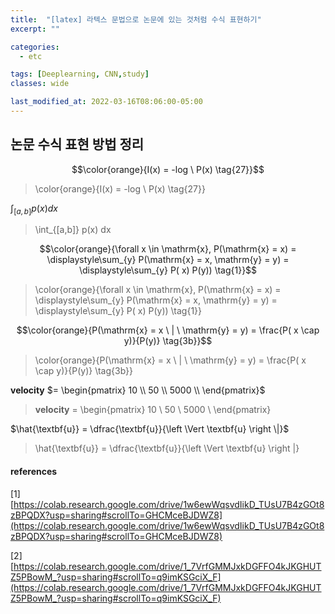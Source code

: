 ```yaml
---
title:  "[latex] 라텍스 문법으로 논문에 있는 것처럼 수식 표현하기"
excerpt: ""

categories:
  - etc

tags: [Deeplearning, CNN,study]
classes: wide

last_modified_at: 2022-03-16T08:06:00-05:00
---
```


## 논문 수식 표현 방법 정리

$$\color{orange}{I(x) = -log \ P(x) \tag{27}}$$

> \color{orange}{I(x) = -log \ P(x) \tag{27}}

$\int_{[a,b]} p(x) dx$

> \int_{[a,b]} p(x) dx

$$\color{orange}{\forall x \in \mathrm{x}, P(\mathrm{x} = x) = \displaystyle\sum_{y} P(\mathrm{x} = x, \mathrm{y} = y) = \displaystyle\sum_{y} P( x) P(y)) \tag{1}}$$

> \color{orange}{\forall x \in \mathrm{x}, P(\mathrm{x} = x) = \displaystyle\sum_{y} P(\mathrm{x} = x, \mathrm{y} = y) = \displaystyle\sum_{y} P( x) P(y)) \tag{1}}

$$\color{orange}{P(\mathrm{x} = x \ | \ \mathrm{y} = y) = \frac{P( x \cap y)}{P(y)} \tag{3b}}$$

> \color{orange}{P(\mathrm{x} = x \ | \ \mathrm{y} = y) = \frac{P( x \cap y)}{P(y)} \tag{3b}}

**velocity** $= \begin{pmatrix}
10 \\
50 \\
5000 \\
\end{pmatrix}$

> **velocity** = \begin{pmatrix}
> 10 \\
> 50 \\
> 5000 \\
> \end{pmatrix}



$\hat{\textbf{u}} = \dfrac{\textbf{u}}{\left \Vert \textbf{u} \right \|}$

> \hat{\textbf{u}} = \dfrac{\textbf{u}}{\left \Vert \textbf{u} \right \|}





#### references

[1] [https://colab.research.google.com/drive/1w6ewWqsvdIikD_TUsU7B4zGOt8zBPQDX?usp=sharing#scrollTo=GHCMceBJDWZ8](https://colab.research.google.com/drive/1w6ewWqsvdIikD_TUsU7B4zGOt8zBPQDX?usp=sharing#scrollTo=GHCMceBJDWZ8)

[2] [https://colab.research.google.com/drive/1_7VrfGMMJxkDGFFO4kJKGHUTZ5PBowM_?usp=sharing#scrollTo=q9imKSGciX_F](https://colab.research.google.com/drive/1_7VrfGMMJxkDGFFO4kJKGHUTZ5PBowM_?usp=sharing#scrollTo=q9imKSGciX_F)
